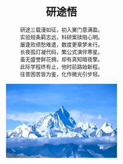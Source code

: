 <h1 style="text-align: center;">研途悟</h1>

<div style="text-align: center;">
研途三载漫如征，初入黉门意满盈。
<br>
实验规条羁志远，科研案牍阻心明。
<br>
屡逢败绩愁难遣，数度更章梦未行。
<br>
长夜孤灯凝代码，繁公式演伴寒星。
<br>
虽无盛誉鲜花拥，却有真知暗夜擎。
<br>
此际学程终有止，他时前路始新程。
<br>
往昔困苦皆为鉴，化作微光引步轻。
</div>

<br>

<div style="text-align: center;">
  <img src="output/191307.jpg" width="300" height="200" /> <!-- 你可以根据需要调整width和height的值 -->
</div>







